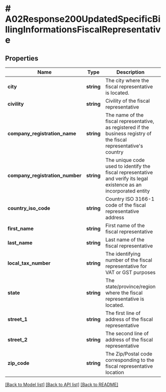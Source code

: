 # # A02Response200UpdatedSpecificBillingInformationsFiscalRepresentative

## Properties

Name | Type | Description | Notes
------------ | ------------- | ------------- | -------------
**city** | **string** | The city where the fiscal representative is located. | [optional]
**civility** | **string** | Civility of the fiscal representative | [optional]
**company_registration_name** | **string** | The name of the fiscal representative, as registered if the business registry of the fiscal representative&#39;s country | [optional]
**company_registration_number** | **string** | The unique code used to identify the fiscal representative and verify its legal existence as an incorporated entity | [optional]
**country_iso_code** | **string** | Country ISO 3166-1 code of the fiscal representative address | [optional]
**first_name** | **string** | First name of the fiscal representative | [optional]
**last_name** | **string** | Last name of the fiscal representative | [optional]
**local_tax_number** | **string** | The identifying number of the fiscal representative for VAT or GST purposes | [optional]
**state** | **string** | The state/province/region where the fiscal representative is located. | [optional]
**street_1** | **string** | The first line of address of the fiscal representative | [optional]
**street_2** | **string** | The second line of address of the fiscal representative | [optional]
**zip_code** | **string** | The Zip/Postal code corresponding to the fiscal representative location | [optional]

[[Back to Model list]](../../README.md#models) [[Back to API list]](../../README.md#endpoints) [[Back to README]](../../README.md)
